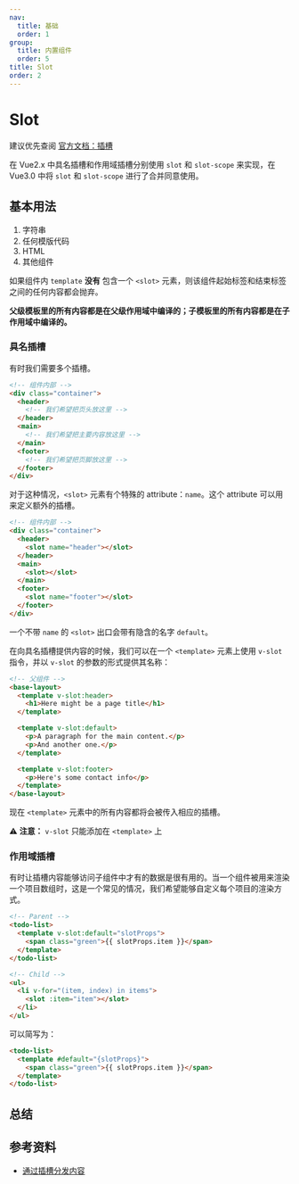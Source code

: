 ```yaml
---
nav:
  title: 基础
  order: 1
group:
  title: 内置组件
  order: 5
title: Slot
order: 2
---
```


# Slot

建议优先查阅 [官方文档：插槽](https://vue3js.cn/docs/zh/guide/component-slots.html)

在 Vue2.x 中具名插槽和作用域插槽分别使用 `slot` 和 `slot-scope` 来实现，在 Vue3.0 中将 `slot` 和 `slot-scope` 进行了合并同意使用。

## 基本用法

1. 字符串
2. 任何模版代码
3. HTML
4. 其他组件

如果组件内 `template` **没有** 包含一个 `<slot>` 元素，则该组件起始标签和结束标签之间的任何内容都会抛弃。

**父级模板里的所有内容都是在父级作用域中编译的；子模板里的所有内容都是在子作用域中编译的。**

### 具名插槽

有时我们需要多个插槽。

```html
<!-- 组件内部 -->
<div class="container">
  <header>
    <!-- 我们希望把页头放这里 -->
  </header>
  <main>
    <!-- 我们希望把主要内容放这里 -->
  </main>
  <footer>
    <!-- 我们希望把页脚放这里 -->
  </footer>
</div>
```

对于这种情况，`<slot>` 元素有个特殊的 attribute：`name`。这个 attribute 可以用来定义额外的插槽。

```html
<!-- 组件内部 -->
<div class="container">
  <header>
    <slot name="header"></slot>
  </header>
  <main>
    <slot></slot>
  </main>
  <footer>
    <slot name="footer"></slot>
  </footer>
</div>
```

一个不带 `name` 的 `<slot>` 出口会带有隐含的名字 `default`。

在向具名插槽提供内容的时候，我们可以在一个 `<template>` 元素上使用 `v-slot` 指令，并以 `v-slot` 的参数的形式提供其名称：

```html
<!-- 父组件 -->
<base-layout>
  <template v-slot:header>
    <h1>Here might be a page title</h1>
  </template>

  <template v-slot:default>
    <p>A paragraph for the main content.</p>
    <p>And another one.</p>
  </template>

  <template v-slot:footer>
    <p>Here's some contact info</p>
  </template>
</base-layout>
```

现在 `<template>` 元素中的所有内容都将会被传入相应的插槽。

⚠️ **注意：** `v-slot` 只能添加在 `<template>` 上

### 作用域插槽

有时让插槽内容能够访问子组件中才有的数据是很有用的。当一个组件被用来渲染一个项目数组时，这是一个常见的情况，我们希望能够自定义每个项目的渲染方式。

```html
<!-- Parent -->
<todo-list>
  <template v-slot:default="slotProps">
    <span class="green">{{ slotProps.item }}</span>
  </template>
</todo-list>

<!-- Child -->
<ul>
  <li v-for="(item, index) in items">
    <slot :item="item"></slot>
  </li>
</ul>
```

可以简写为：

```html
<todo-list>
  <template #default="{slotProps}">
    <span class="green">{{ slotProps.item }}</span>
  </template>
</todo-list>
```

## 总结

## 参考资料

- [通过插槽分发内容](https://vue3js.cn/docs/zh/guide/component-basics.html#content-distribution-with-slots)
